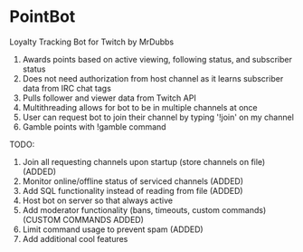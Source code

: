 # PointBot
Loyalty Tracking Bot for Twitch by MrDubbs

1. Awards points based on active viewing, following status, and subscriber status
2. Does not need authorization from host channel as it learns subscriber data from IRC chat tags
3. Pulls follower and viewer data from Twitch API
4. Multithreading allows for bot to be in multiple channels at once
5. User can request bot to join their channel by typing '!join' on my channel
6. Gamble points with !gamble <amount> command

TODO:

1. Join all requesting channels upon startup (store channels on file) (ADDED)
2. Monitor online/offline status of serviced channels (ADDED)
3. Add SQL functionality instead of reading from file (ADDED)
4. Host bot on server so that always active
5. Add moderator functionality (bans, timeouts, custom commands) (CUSTOM COMMANDS ADDED)
6. Limit command usage to prevent spam (ADDED)
7. Add additional cool features
